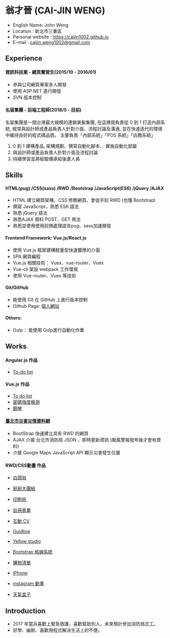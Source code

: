 # 翁才晉 (CAI-JIN WENG)
* English Name: John Weng
* Location : 新北市三重區
* Personal website : https://caijin1002.github.io
* E-mail : caijin.weng1002@gmail.com
## Experience
#### 資訊科技業 - 網頁實習生(2015/10 - 2016/01)
* 參與公司網頁專案多人開發
* 使用 ASP.NET 進行開發
* SVN 版本控制
#### 名留集團 - 前端工程師(2018/5 - 目前)
名留集團是一間台灣最大規模的連鎖美髮集團, 在這裡我負責從 0 到 1 打造內部系統,  經常與設計師或產品負責人針對介面、流程討論及溝通, 並在快速迭代的環境中維持良好的程式碼品質。
主要負責「內部系統」「POS 系統」「店務系統」
1. 0 到 1 建構產品, 架構規劃、撰寫自動化腳本、 實施自動化部屬
2. 與設計師或產品負責人針對介面及流程討論
3. 持續學習並將經驗傳承給後進人員
## Skills
#### HTML(pug) /CSS(sass) /RWD /Bootstrap /JavaScript(ES6) /jQuery /AJAX
* HTML 建立網頁架構、CSS 修飾網頁、會徒手刻 RWD (也懂 Bootstrap)
* 撰寫 JavaScript，熟悉 ES6 語法
* 熟悉 jQuery 語法
* 熟悉AJAX 資料 POST、GET 用法
* 熟悉並使用使用前預處理語言pug、sass加速開發
#### Frontend Framework: Vue.js/React.js
* 使用 Vue.js 框架建構輕量型快速響應的介面
* SPA 網頁編程
* Vue.js 相關技術： Vuex、vue-router、Vuex
* Vue-cli 架設 webpack 工作環境
* 使用 Vue-router、Vuex 等技術
#### Git/GitHub
* 能使用 Git 在 GitHub 上進行版本控制
* Github Page: [個人網站](https://caijin1002.github.io)

#### Others:
* Gulp： 能使用 Gulp進行自動化作業 

## Works

#### Angular.js 作品
* [To-do list ](https://codepen.io/CAIJIN/pen/XVpLJZ)

#### Vue.js 作品
* [To do list](https://codepen.io/CAIJIN/pen/XVByNM)
* [密碼強度檢測](https://codepen.io/CAIJIN/pen/dmPbyX?editors=1010)
* [鋼琴](https://codepen.io/CAIJIN/pen/NpyGrR)

#### [臺北市災害災情資料網](https://codepen.io/CAIJIN/pen/JLbvZY)

* BootStrap 快速建立具有 RWD 的網頁
* AJAX 介接 台北市消防局 JSON ，即時更新資訊 (颱風警報發布後才會有資料)
* 介接 Google Maps JavaScript API 顯示災害發生位置

#### RWD/CSS動畫 作品
* [白頭翁](https://codepen.io/CAIJIN/pen/JMpdWB)
* [廚廚大團結](https://www.myacg.com.tw/ranking_competition.php)
* [印刷術](https://codepen.io/CAIJIN/pen/BpLNmP)
* [註冊表單](https://codepen.io/CAIJIN/pen/GvJXWp)
* [互動 CV](https://codepen.io/CAIJIN/pen/QMyOjz)
* [Guidline](https://codepen.io/CAIJIN/pen/zzgBLg)
* [Yellow studio](https://codepen.io/CAIJIN/pen/NddWxE)
* [Bootstrap 格線系統](https://codepen.io/CAIJIN/pen/dpAvZo?editors=1100)

* [購物清單](https://codepen.io/CAIJIN/pen/qaLgJx)
* [IPhone](https://codepen.io/CAIJIN/pen/NbPpWX)
* [instagram 動畫](https://codepen.io/CAIJIN/pen/XgOReJ)
* [天氣盒子](https://codepen.io/CAIJIN/pen/rrQKQw)

## Introduction
* 2017 年當兵喜歡上緊急救護，喜歡幫助別人，未來預計參加消防局志工。
* 好學、幽默、喜歡用程式解決生活上的不便。
